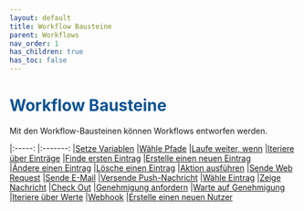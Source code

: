 ```yaml
---
layout: default
title: Workflow Bausteine
parent: Workflows
nav_order: 1
has_children: true
has_toc: false
---
```


# <span style="color:#0b5394">**Workflow Bausteine**</span>

Mit den Workflow-Bausteinen können Workflows entworfen werden.

|:-----:            |:-------:
|[Setze Variablen](/docs/workflows/grand-childs-bricks/set-variable.html) |[Wähle Pfade](/docs/workflows/grand-childs-bricks/choose-path.html) 
 |[Laufe weiter, wenn](/docs/workflows/grand-childs-bricks/continue-if.html) |[Iteriere über Einträge](/docs/workflows/grand-childs-bricks/iterate-records.html) 
 |[Finde ersten Eintrag](/docs/workflows/grand-childs-bricks/get-first-record.html) |[Erstelle einen neuen Eintrag](/docs/workflows/grand-childs-bricks/create-record.html)  
 |[Ändere einen Eintrag](/docs/workflows/grand-childs-bricks/alter-record.html) |[Lösche einen Eintrag](/docs/workflows/grand-childs-bricks/delete-record.html) 
 |[Aktion ausführen](/docs/workflows/grand-childs-bricks/run-action.html) |[Sende Web Request](/docs/workflows/grand-childs-bricks/web-request.html) 
 |[Sende E-Mail](/docs/workflows/grand-childs-bricks/send-mail.html)  |[Versende Push-Nachricht](/docs/workflows/grand-childs-bricks/choose-record.html)
  |[Wähle Eintrag](/docs/workflows/grand-childs-bricks/choose-record.html)  |[Zeige Nachricht](/docs/workflows/grand-childs-bricks/send-notification.html) 
  |[Check Out](/docs/workflows/grand-childs-bricks/check-out.html)  |[Genehmigung anfordern](/docs/workflows/grand-childs-bricks/request-approval.html) 
  |[Warte auf Genehmigung](/docs/workflows/grand-childs-bricks/await-approval.html)  |[Iteriere über Werte](/docs/workflows/grand-childs-bricks/iterate-values.html) 
  |[Webhook](/docs/workflows/grand-childs-bricks/webhook.html) |[Erstelle einen neuen Nutzer](/docs/workflows/grand-childs-bricks/create-user.html)

